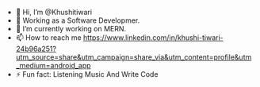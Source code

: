 - 👋 Hi, I’m @Khushitiwari
- 👀 Working as a Software Developmer.  
- 🌱 I’m currently working on MERN. 
- 📫 How to reach me https://www.linkedin.com/in/khushi-tiwari-24b96a251?utm_source=share&utm_campaign=share_via&utm_content=profile&utm_medium=android_app
- ⚡ Fun fact: Listening Music And Write Code

<!---
Khushitiwari2303/Khushitiwari2303 is a ✨ special ✨ repository because its `README.md` (this file) appears on your GitHub profile.
You can click the Preview link to take a look at your changes.
--->
